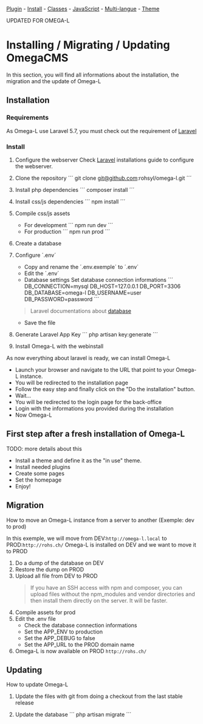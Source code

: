 [Plugin](./plugin.md) -
[Install](./install.md) - 
[Classes](./classes.md) - 
[JavaScript](./js.md) - 
[Multi-langue](./mlang.md) - 
[Theme](./theme.md)

UPDATED FOR OMEGA-L

# Installing / Migrating / Updating OmegaCMS

In this section, you will find all informations about the installation, the migration and the update of Omega-L

## Installation
### Requirements

As Omega-L use Laravel 5.7, you must check out the requirement of [Laravel](https://laravel.com/docs/5.7/installation)

### Install
1. Configure the webserver
Check [Laravel](https://laravel.com/docs/5.7/installation) installations guide to configure the webserver.

2. Clone the repository
´´´
git clone git@github.com:rohsyl/omega-l.git
´´´

3. Install php dependencies
´´´
composer install
´´´

4. Install css/js dependencies
´´´
npm install
´´´

5. Compile css/js assets
	- For development
	´´´
	npm run dev
	´´´
	- For production
	´´´
	npm run prod
	´´´

6. Create a database

7. Configure ´.env´
	- Copy and rename the ´.env.exemple´ to ´.env´
	- Edit the ´.env´
	- Database settings
	Set database connection informations
	´´´
	DB_CONNECTION=mysql
	DB_HOST=127.0.0.1
	DB_PORT=3306
	DB_DATABASE=omega-l
	DB_USERNAME=user
	DB_PASSWORD=password
	´´´
	> Laravel documentations about [database](https://laravel.com/docs/5.7/database)
	- Save the file

8. Generate Laravel App Key
´´´
php artisan key:generate
´´´

9. Install Omega-L with the webinstall

As now everything about laravel is ready, we can install Omega-L

- Launch your browser and navigate to the URL that point to your Omega-L instance.
- You will be redirected to the installation page
- Follow the easy step and finally click on the "Do the installation" button.
- Wait...
- You will be redirected to the login page for the back-office
- Login with the informations you provided during the installation
- Now Omega-L


## First step after a fresh installation of Omega-L

TODO: more details about this

- Install a theme and define it as the "in use" theme.
- Install needed plugins
- Create some pages
- Set the homepage
- Enjoy!



## Migration

How to move an Omega-L instance from a server to another (Exemple: dev to prod)

In this exemple, we will move from DEV:`http://omega-l.local` to PROD:`http://rohs.ch/`
Omega-L is installed on DEV and we want to move it to PROD

1. Do a dump of the database on DEV
2. Restore the dump on PROD
3. Upload all file from DEV to PROD
	> If you have an SSH access with npm and composer, you can upload files without the npm_modules and vendor directories and then install them directly on the server. It will be faster.
4. Compile assets for prod
5. Edit the .env file
	- Check the database connection informations
	- Set the APP_ENV to production
	-	Set the APP_DEBUG to false
	- Set the APP_URL to the PROD domain name
6. Omega-L is now available on PROD `http://rohs.ch/`



## Updating
How to update Omega-L

1. Update the files with git from doing a checkout from the last stable release

2. Update the database
´´´
php artisan migrate
´´´
